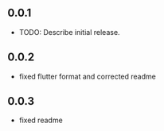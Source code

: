 ## 0.0.1

* TODO: Describe initial release.

## 0.0.2

* fixed flutter format and corrected readme

## 0.0.3

* fixed readme
